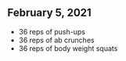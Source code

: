 ## February 5, 2021

- 36 reps of push-ups
- 36 reps of ab crunches
- 36 reps of body weight squats

